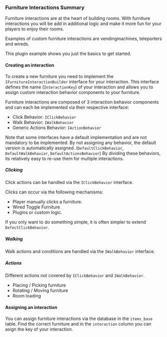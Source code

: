 ### Furniture Interactions Summary
Furniture interactions are at the heart of building rooms. With furniture interactions you will be add in additional logic and make it more fun for your players to enjoy their rooms.

Examples of custom furniture interactions are vendingmachines, teleporters and wireds.

This plugin example shows you just the basics to get started.

#### Creating an interaction
To create a new furniture you need to implement the `IFurnitureInteractionBuilder` interface for your interaction.
This interface defines the name (`InteractionKey`) of your interaction and allows you to assign custom interaction behavior components to your furniture.

Furniture interactions are composed of 3 interaction behavior components and can each be implemented via their respective interface:
- Click Behavior: `IClickBehavior`
- Walk Behavior: `IWalkBehavior`
- Generic Actions Behavior: `IActionBehavior`

Note that some interfaces have a default implementation and are not mandatory to be implemented.
By not assigning any behavior, the default version is automatically assigned. (`DefaultClickBehavior`, `DefaultWalkBehavior`, `DefaultActionsBehavior`)
By dividing these behaviors, its relatively easy to re-use them for multiple interactions.

##### Clicking
Click actions can be handled via the `IClickBehavior` interface.

Clicks can occur via the following mechanisms:

- Player manually clicks a furniture.
- Wired Toggle Furniture
- Plugins or custom logic.

If you only want to do something simple, it is often simpler to extend `DefectClickBehavior`.

##### Walking
Walk actions and conditions are handled via the `IWalkBehavior` interface.

##### Actions
Different actions not covered by `IClickBehavior` and `IWalkBehavior`. 

- Placing / Picking furniture
- Rotating / Moving furniture
- Room loading

#### Assigning an interaction
You can assign furniture interactions via the database in the `items_base` table. Find the correct furniture and in the `interaction` column you can asign the key of your interaction.
